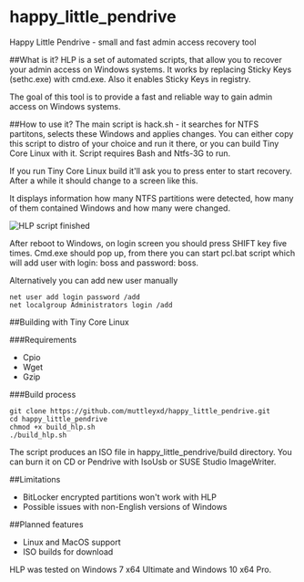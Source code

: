 # happy_little_pendrive
Happy Little Pendrive - small and fast admin access recovery tool

##What is it?
HLP is a set of automated scripts, that allow you to recover your admin access on Windows systems.
It works by replacing Sticky Keys (sethc.exe) with cmd.exe. Also it enables Sticky Keys in registry.

The goal of this tool is to provide a fast and reliable way to gain admin access on Windows systems.

##How to use it?
The main script is hack.sh - it searches for NTFS partitons, selects these Windows and applies changes.
You can either copy this script to distro of your choice and run it there, or you can build Tiny Core Linux with it.
Script requires Bash and Ntfs-3G to run.

If you run Tiny Core Linux build it'll ask you to press enter to start recovery.
After a while it should change to a screen like this.

It displays information how many NTFS partitions were detected, how many of them contained Windows and how many were changed.

![HLP script finished](http://i.imgur.com/F6fr3Js.png)

After reboot to Windows, on login screen you should press SHIFT key five times. Cmd.exe should pop up, from there you can start pcl.bat script which will add user with login: boss and password: boss.

Alternatively you can add new user manually

    net user add login password /add
    net localgroup Administrators login /add

##Building with Tiny Core Linux

###Requirements

 - Cpio
 - Wget
 - Gzip

###Build process

    git clone https://github.com/muttleyxd/happy_little_pendrive.git
    cd happy_little_pendrive
    chmod +x build_hlp.sh
    ./build_hlp.sh

The script produces an ISO file in happy_little_pendrive/build directory. You can burn it on CD or Pendrive with IsoUsb or SUSE Studio ImageWriter.

##Limitations

 - BitLocker encrypted partitions won't work with HLP
 - Possible issues with non-English versions of Windows

##Planned features

 - Linux and MacOS support
 - ISO builds for download

HLP was tested on Windows 7 x64 Ultimate and Windows 10 x64 Pro.